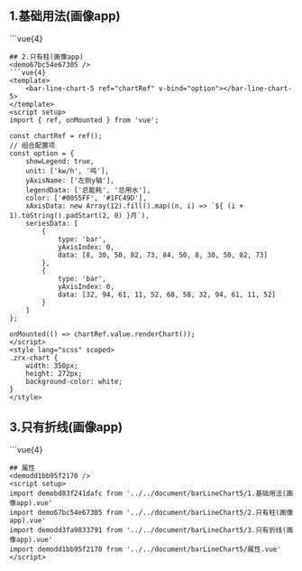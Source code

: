 ## 1.基础用法(画像app)
<demobd83f241dafc />
```vue{4}
<template>
    <bar-line-chart-5 ref="chartRef" v-bind="option"></bar-line-chart-5>
</template>
<script setup>
import { ref, onMounted } from 'vue';

const chartRef = ref();
// 组合配置项
const option = {
    showLegend: true,
    grid: { right: 40 },
    unit: ['kw/h', '吨', '元'],
    yAxisName: ['左侧y轴', '右侧y轴'],
    legendData: ['总能耗', '总用水', '支出'],
    color: ['#0055FF', '#1FC49D', '#FF9700'],
    xAxisData: new Array(12).fill().map((n, i) => `${ (i + 1).toString().padStart(2, 0) }月`),
    seriesData: [
        {
            type: 'bar',
            yAxisIndex: 0,
            data: [8, 30, 50, 82, 73, 84, 50, 8, 30, 50, 82, 73]
        },
        {
            type: 'bar',
            yAxisIndex: 0,
            data: [32, 94, 61, 11, 52, 68, 58, 32, 94, 61, 11, 52]
        },
        {
            type: 'line',
            yAxisIndex: 1,
            data: [133, 13, 27, 92, 44, 82, 19, 133, 13, 27, 92, 44]
        }
    ]
};

onMounted(() => chartRef.value.renderChart());
</script>
<style lang="scss" scoped>
.zrx-chart {
    width: 350px;
    height: 272px;
    background-color: white;
}
</style>

```
## 2.只有柱(画像app)
<demo67bc54e67305 />
```vue{4}
<template>
    <bar-line-chart-5 ref="chartRef" v-bind="option"></bar-line-chart-5>
</template>
<script setup>
import { ref, onMounted } from 'vue';

const chartRef = ref();
// 组合配置项
const option = {
    showLegend: true,
    unit: ['kw/h', '吨'],
    yAxisName: ['左侧y轴'],
    legendData: ['总能耗', '总用水'],
    color: ['#0055FF', '#1FC49D'],
    xAxisData: new Array(12).fill().map((n, i) => `${ (i + 1).toString().padStart(2, 0) }月`),
    seriesData: [
        {
            type: 'bar',
            yAxisIndex: 0,
            data: [8, 30, 50, 82, 73, 84, 50, 8, 30, 50, 82, 73]
        },
        {
            type: 'bar',
            yAxisIndex: 0,
            data: [32, 94, 61, 11, 52, 68, 58, 32, 94, 61, 11, 52]
        }
    ]
};

onMounted(() => chartRef.value.renderChart());
</script>
<style lang="scss" scoped>
.zrx-chart {
    width: 350px;
    height: 272px;
    background-color: white;
}
</style>

```
## 3.只有折线(画像app)
<demodd3fa9833791 />
```vue{4}
<template>
    <bar-line-chart-5 ref="chartRef" v-bind="option"></bar-line-chart-5>
</template>
<script setup>
import { ref, onMounted } from 'vue';

const chartRef = ref();
// 组合配置项
const option = {
    showLegend: true,
    showLineArea: true,
    unit: ['kw/h'],
    yAxisName: ['左侧y轴'],
    legendData: ['总能耗'],
    color: ['#0055FF'],
    xAxisData: new Array(12).fill().map((n, i) => `${ (i + 1).toString().padStart(2, 0) }月`),
    seriesData: [
        {
            type: 'line',
            yAxisIndex: 0,
            data: [8, 30, 50, 82, 73, 84, 50, 38, 30, 50, 82, 73]
        }
    ]
};

onMounted(() => chartRef.value.renderChart());
</script>
<style lang="scss" scoped>
.zrx-chart {
    width: 350px;
    height: 272px;
    background-color: white;
}
</style>

```
## 属性
<demodd1bb95f2170 />
<script setup>
import demobd83f241dafc from '../../document/barLineChart5/1.基础用法(画像app).vue'
import demo67bc54e67305 from '../../document/barLineChart5/2.只有柱(画像app).vue'
import demodd3fa9833791 from '../../document/barLineChart5/3.只有折线(画像app).vue'
import demodd1bb95f2170 from '../../document/barLineChart5/属性.vue'
</script>